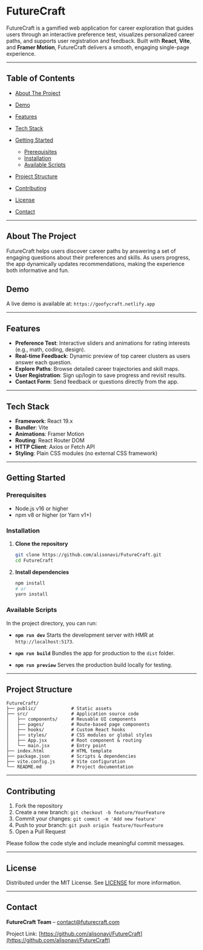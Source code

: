 # FutureCraft

FutureCraft is a gamified web application for career exploration that guides users through an interactive preference test, visualizes personalized career paths, and supports user registration and feedback. Built with **React**, **Vite**, and **Framer Motion**, FutureCraft delivers a smooth, engaging single-page experience.

---

## Table of Contents

* [About The Project](#about-the-project)
* [Demo](#demo)
* [Features](#features)
* [Tech Stack](#tech-stack)
* [Getting Started](#getting-started)

  * [Prerequisites](#prerequisites)
  * [Installation](#installation)
  * [Available Scripts](#available-scripts)
* [Project Structure](#project-structure)
* [Contributing](#contributing)
* [License](#license)
* [Contact](#contact)

---

## About The Project

FutureCraft helps users discover career paths by answering a set of engaging questions about their preferences and skills. As users progress, the app dynamically updates recommendations, making the experience both informative and fun.

## Demo

A live demo is available at: `https://goofycraft.netlify.app`

---

## Features

* **Preference Test**: Interactive sliders and animations for rating interests (e.g., math, coding, design).
* **Real-time Feedback**: Dynamic preview of top career clusters as users answer each question.
* **Explore Paths**: Browse detailed career trajectories and skill maps.
* **User Registration**: Sign up/login to save progress and revisit results.
* **Contact Form**: Send feedback or questions directly from the app.

---

## Tech Stack

* **Framework**: React 19.x
* **Bundler**: Vite
* **Animations**: Framer Motion
* **Routing**: React Router DOM
* **HTTP Client**: Axios or Fetch API
* **Styling**: Plain CSS modules (no external CSS framework)

---

## Getting Started

### Prerequisites

* Node.js v16 or higher
* npm v8 or higher (or Yarn v1+)

### Installation

1. **Clone the repository**

   ```bash
   git clone https://github.com/alisonavi/FutureCraft.git
   cd FutureCraft
   ```
2. **Install dependencies**

   ```bash
   npm install
   # or
   yarn install
   ```

### Available Scripts

In the project directory, you can run:

* **`npm run dev`**
  Starts the development server with HMR at `http://localhost:5173`.

* **`npm run build`**
  Bundles the app for production to the `dist` folder.

* **`npm run preview`**
  Serves the production build locally for testing.

---

## Project Structure

```
FutureCraft/
├── public/             # Static assets
├── src/                # Application source code
│   ├── components/     # Reusable UI components
│   ├── pages/          # Route-based page components
│   ├── hooks/          # Custom React hooks
│   ├── styles/         # CSS modules or global styles
│   ├── App.jsx         # Root component & routing
│   └── main.jsx        # Entry point
├── index.html          # HTML template
├── package.json        # Scripts & dependencies
├── vite.config.js      # Vite configuration
└── README.md           # Project documentation
```

---

## Contributing

1. Fork the repository
2. Create a new branch: `git checkout -b feature/YourFeature`
3. Commit your changes: `git commit -m 'Add new feature'`
4. Push to your branch: `git push origin feature/YourFeature`
5. Open a Pull Request

Please follow the code style and include meaningful commit messages.

---

## License

Distributed under the MIT License. See [LICENSE](LICENSE) for more information.

---

## Contact

**FutureCraft Team** – [contact@futurecraft.com](mailto:contact@futurecraft.com)

Project Link: [https://github.com/alisonavi/FutureCraft](https://github.com/alisonavi/FutureCraft)

